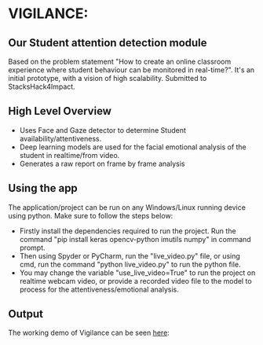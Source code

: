# VIGILANCE:
## Our Student attention detection module

Based on the problem statement "How to create an online classroom experience where student behaviour can be monitored in real-time?". It's an initial prototype, with a vision of high scalability. Submitted to StacksHack4Impact.

## High Level Overview
  * Uses Face and Gaze detector to determine Student availability/attentiveness.
  * Deep learning models are used for the facial emotional analysis of the student in realtime/from video.
  * Generates a raw report on frame by frame analysis
  
## Using the app

The application/project can be run on any Windows/Linux running device using python. Make sure to follow the steps below:
  * Firstly install the dependencies required to run the project. Run the command "pip install keras opencv-python imutils numpy" in command prompt.
  * Then using Spyder or PyCharm, run the "live_video.py" file, or using cmd, run the command "python live_video.py" to run the python file.
  * You may change the variable "use_live_video=True" to run the project on realtime webcam video, or provide a recorded video file to the model to process for the attentiveness/emotional analysis.

## Output

The working demo of Vigilance can be seen <a href = "https://drive.google.com/file/d/1C9aUqKphVaOyM5qaA9ycCoZ95L4ag81E/view?usp=sharing">here</a>:
